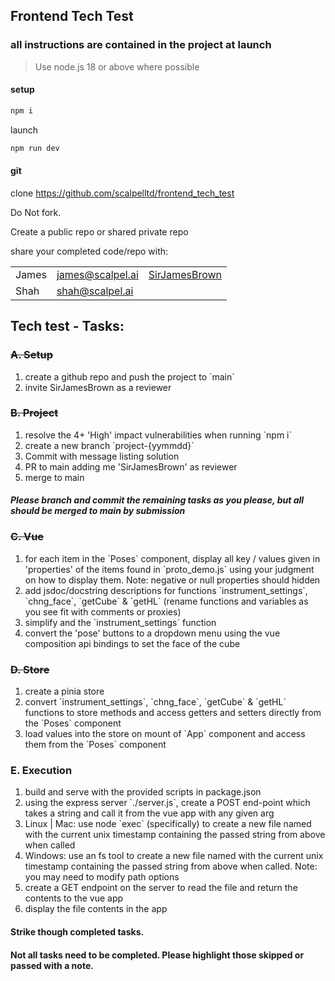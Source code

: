 ## Frontend Tech Test
### all instructions are contained in the project at launch

>Use node.js 18 or above where possible

#### setup
```bash
npm i
```
launch
```bash
npm run dev
```

#### git
clone https://github.com/scalpelltd/frontend_tech_test

Do Not fork. 

Create a public repo or shared private repo 

share your completed code/repo with:

| | | |
|-|-|-|
|James|james@scalpel.ai|[SirJamesBrown](https://github.com/SirJamesBrown)|
|Shah|shah@scalpel.ai|


## Tech test - Tasks:

  ### ~~A. Setup~~
  <ol>
    <li>create a github repo and push the project to `main`</li>
    <li>invite SirJamesBrown as a reviewer</li>
  </ol>

  ### ~~B. Project~~
  <ol>
    <li>resolve the 4+ 'High' impact vulnerabilities when running `npm i`</li>
    <li>create a new branch `project-{yymmdd}`</li>
    <li>Commit with message listing solution</li>
    <li>PR to main adding me 'SirJamesBrown' as reviewer</li>
    <li>merge to main</li>  
  </ol>

  #### <i>Please branch and commit the remaining tasks as you please, but all should be merged to main by submission</i>
  ### ~~C. Vue~~
  <ol>
    <li>for each item in the `Poses` component, display all key / values given in 'properties' of the items found in `proto_demo.js` using your judgment on how to display them. Note: negative or null properties should hidden</li>
    <li>add jsdoc/docstring descriptions for functions `instrument_settings`, `chng_face`, `getCube` & `getHL` (rename functions and variables as you see fit with comments or proxies)</li>
    <li>simplify and the `instrument_settings` function</li>
    <li>convert the 'pose' buttons to a dropdown menu using the vue composition api bindings to set the face of the cube</li>
  </ol>

  ### ~~D. Store~~
  <ol>
    <li>create a pinia store</li>
    <li>convert `instrument_settings`, `chng_face`, `getCube` & `getHL` functions to store methods and access getters and setters directly from the `Poses` component</li>
    <li>load values into the store on mount of `App` component and access them from the `Poses` component</li>
  </ol>

  ### E. Execution
  <ol>
    <li>build and serve with the provided scripts in package.json</li>
    <li>using the express server `./server.js`, create a POST end-point which takes a string and call it from the vue app with any given arg</li>
    <li>Linux | Mac: use node `exec` (specifically) to create a new file named with the current unix timestamp containing the passed string from above when called</li>
    <li>Windows: use an fs tool to create a new file named with the current unix timestamp containing the passed string from above when called. Note: you may need to modify path options</li>
    <li>create a GET endpoint on the server to read the file and return the contents to the vue app</li>
    <li>display the file contents in the app</li>
  </ol>


#### Strike though completed tasks.
#### Not all tasks need to be completed. Please highlight those skipped or passed with a note.